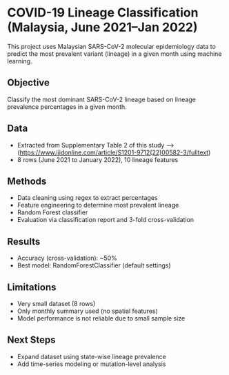 # COVID-19 Lineage Classification (Malaysia, June 2021–Jan 2022)

This project uses Malaysian SARS-CoV-2 molecular epidemiology data to predict the most prevalent variant (lineage) in a given month using machine learning.

## Objective
Classify the most dominant SARS-CoV-2 lineage based on lineage prevalence percentages in a given month.

## Data
- Extracted from Supplementary Table 2 of this study --> (https://www.ijidonline.com/article/S1201-9712(22)00582-3/fulltext)
- 8 rows (June 2021 to January 2022), 10 lineage features

## Methods
- Data cleaning using regex to extract percentages
- Feature engineering to determine most prevalent lineage
- Random Forest classifier
- Evaluation via classification report and 3-fold cross-validation

## Results
- Accuracy (cross-validation): ~50%
- Best model: RandomForestClassifier (default settings)

## Limitations
- Very small dataset (8 rows)
- Only monthly summary used (no spatial features)
- Model performance is not reliable due to small sample size

## Next Steps
- Expand dataset using state-wise lineage prevalence
- Add time-series modeling or mutation-level analysis
